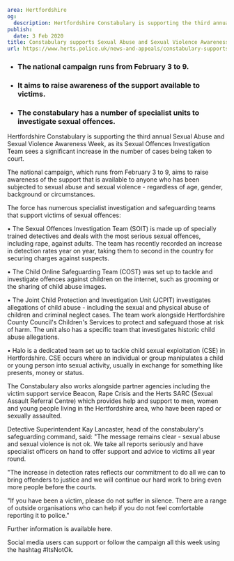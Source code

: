 ```yaml
area: Hertfordshire
og:
  description: Hertfordshire Constabulary is supporting the third annual Sexual Abuse and Sexual Violence Awareness Week.
publish:
  date: 3 Feb 2020
title: Constabulary supports Sexual Abuse and Sexual Violence Awareness Week
url: https://www.herts.police.uk/news-and-appeals/constabulary-supports-sexual-abuse-and-sexual-violence-awareness-week-1360
```

* ### The national campaign runs from February 3 to 9.

 * ### It aims to raise awareness of the support available to victims.

 * ### The constabulary has a number of specialist units to investigate sexual offences.

Hertfordshire Constabulary is supporting the third annual Sexual Abuse and Sexual Violence Awareness Week, as its Sexual Offences Investigation Team sees a significant increase in the number of cases being taken to court.

The national campaign, which runs from February 3 to 9, aims to raise awareness of the support that is available to anyone who has been subjected to sexual abuse and sexual violence - regardless of age, gender, background or circumstances.

The force has numerous specialist investigation and safeguarding teams that support victims of sexual offences:

• The Sexual Offences Investigation Team (SOIT) is made up of specially trained detectives and deals with the most serious sexual offences, including rape, against adults.
The team has recently recorded an increase in detection rates year on year, taking them to second in the country for securing charges against suspects.

• The Child Online Safeguarding Team (COST) was set up to tackle and investigate offences against children on the internet, such as grooming or the sharing of child abuse images.

• The Joint Child Protection and Investigation Unit (JCPIT) investigates allegations of child abuse - including the sexual and physical abuse of children and criminal neglect cases. The team work alongside Hertfordshire County Council's Children's Services to protect and safeguard those at risk of harm. The unit also has a specific team that investigates historic child abuse allegations.

• Halo is a dedicated team set up to tackle child sexual exploitation (CSE) in Hertfordshire. CSE occurs where an individual or group manipulates a child or young person into sexual activity, usually in exchange for something like presents, money or status.

The Constabulary also works alongside partner agencies including the victim support service Beacon, Rape Crisis and the Herts SARC (Sexual Assault Referral Centre) which provides help and support to men, women and young people living in the Hertfordshire area, who have been raped or sexually assaulted.

Detective Superintendent Kay Lancaster, head of the constabulary's safeguarding command, said: "The message remains clear - sexual abuse and sexual violence is not ok. We take all reports seriously and have specialist officers on hand to offer support and advice to victims all year round.

"The increase in detection rates reflects our commitment to do all we can to bring offenders to justice and we will continue our hard work to bring even more people before the courts.

"If you have been a victim, please do not suffer in silence. There are a range of outside organisations who can help if you do not feel comfortable reporting it to police."

Further information is available here.

Social media users can support or follow the campaign all this week using the hashtag #ItsNotOk.

